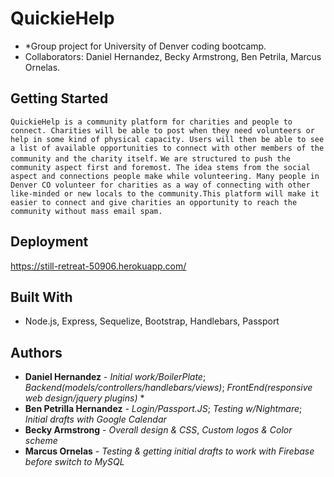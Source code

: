 
# QuickieHelp

- *Group project for University of Denver coding bootcamp.
- Collaborators: Daniel Hernandez, Becky Armstrong, Ben Petrila, Marcus Ornelas.
## Getting Started
```QuickieHelp is a community platform for charities and people to connect. Charities will be able to post when they need volunteers or help in some kind of physical capacity. Users will then be able to see a list of available opportunities to connect with other members of the community and the charity itself.```
```We are structured to push the community aspect first and foremost. The idea stems from the social aspect and connections people make while volunteering. Many people in Denver CO volunteer for charities as a way of connecting with other like-minded or new locals to the community.This platform will make it easier to connect and give charities an opportunity to reach the community without mass email spam.```

## Deployment

https://still-retreat-50906.herokuapp.com/

## Built With

* Node.js, Express, Sequelize, Bootstrap, Handlebars, Passport


## Authors

* **Daniel Hernandez** - *Initial work/BoilerPlate*; *Backend(models/controllers/handlebars/views)*; *FrontEnd(responsive web design/jquery plugins)* *
* **Ben Petrilla Hernandez** - *Login/Passport.JS*; *Testing w/Nightmare*; *Initial drafts with Google Calendar*
* **Becky Armstrong** - *Overall design & CSS*, *Custom logos & Color scheme*
* **Marcus Ornelas** - *Testing & getting initial drafts to work with Firebase before switch to MySQL*
